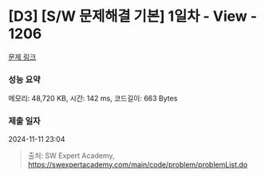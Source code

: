 # [D3] [S/W 문제해결 기본] 1일차 - View - 1206 

[문제 링크](https://swexpertacademy.com/main/code/problem/problemDetail.do?contestProbId=AV134DPqAA8CFAYh) 

### 성능 요약

메모리: 48,720 KB, 시간: 142 ms, 코드길이: 663 Bytes

### 제출 일자

2024-11-11 23:04



> 출처: SW Expert Academy, https://swexpertacademy.com/main/code/problem/problemList.do